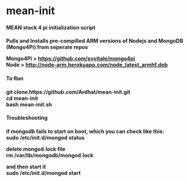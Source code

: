 # mean-init
<h4> MEAN stack 4 pi initialization script <h4/>

Pulls and Installs pre-compilled ARM versions of Nodejs and MongoDB (Mongo4Pi) from seperate repos

Mongo4Pi > https://github.com/svvitale/mongo4pi <br/>
Node > http://node-arm.herokuapp.com/node_latest_armhf.deb

<h4> To Run <h4/>
git clone https://github.com/Ardhat/mean-init.git <br/>
cd mean-init <br/>
bash mean-init.sh <br/>

<h4> Troubleshooting <h4/>
if mongodb fails to start on boot, which you can check like this: <br/>
sudo /etc/init.d/mongod status <br/>

delete mongod.lock file <br/>
rm /var/lib/mongodb/mongod.lock

and then start it <br/>
sudo /etc/init.d/mongod start
